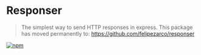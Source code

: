 # Responser

> The simplest way to send HTTP responses in express.
This package has moved permanently to: https://github.com/felipezarco/responser

[![npm](https://nodei.co/npm/@zarcobox/responser.png)](https://www.npmjs.com/package/responser)
